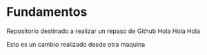 # Fundamentos
Repositorio destinado a realizar un repaso de Github
Hola Hola Hola 

Esto es un cambio realizado desde otra maquina
